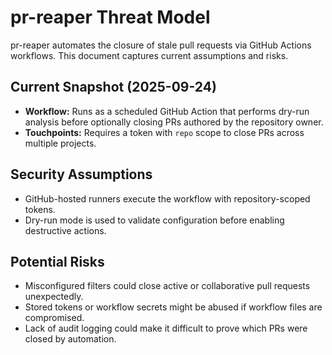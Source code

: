 # pr-reaper Threat Model

pr-reaper automates the closure of stale pull requests via GitHub Actions workflows.
This document captures current assumptions and risks.

## Current Snapshot (2025-09-24)

- **Workflow:** Runs as a scheduled GitHub Action that performs dry-run analysis before
  optionally closing PRs authored by the repository owner.
- **Touchpoints:** Requires a token with `repo` scope to close PRs across multiple projects.

## Security Assumptions

- GitHub-hosted runners execute the workflow with repository-scoped tokens.
- Dry-run mode is used to validate configuration before enabling destructive actions.

## Potential Risks

- Misconfigured filters could close active or collaborative pull requests unexpectedly.
- Stored tokens or workflow secrets might be abused if workflow files are compromised.
- Lack of audit logging could make it difficult to prove which PRs were closed by automation.
